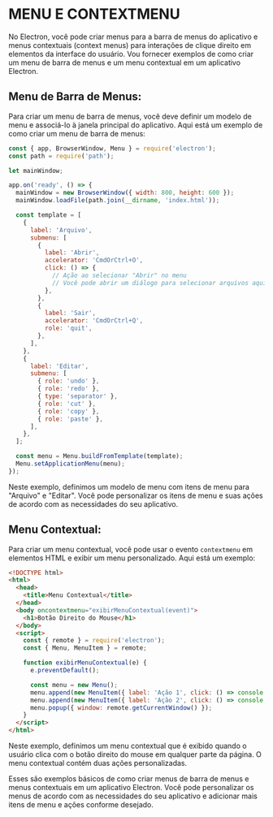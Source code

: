 # MENU E CONTEXTMENU
No Electron, você pode criar menus para a barra de menus do aplicativo e menus contextuais (context menus) para interações de clique direito em elementos da interface do usuário. Vou fornecer exemplos de como criar um menu de barra de menus e um menu contextual em um aplicativo Electron.

## Menu de Barra de Menus:
Para criar um menu de barra de menus, você deve definir um modelo de menu e associá-lo à janela principal do aplicativo. Aqui está um exemplo de como criar um menu de barra de menus:

```javascript
const { app, BrowserWindow, Menu } = require('electron');
const path = require('path');

let mainWindow;

app.on('ready', () => {
  mainWindow = new BrowserWindow({ width: 800, height: 600 });
  mainWindow.loadFile(path.join(__dirname, 'index.html'));

  const template = [
    {
      label: 'Arquivo',
      submenu: [
        {
          label: 'Abrir',
          accelerator: 'CmdOrCtrl+O',
          click: () => {
            // Ação ao selecionar "Abrir" no menu
            // Você pode abrir um diálogo para selecionar arquivos aqui
          },
        },
        {
          label: 'Sair',
          accelerator: 'CmdOrCtrl+Q',
          role: 'quit',
        },
      ],
    },
    {
      label: 'Editar',
      submenu: [
        { role: 'undo' },
        { role: 'redo' },
        { type: 'separator' },
        { role: 'cut' },
        { role: 'copy' },
        { role: 'paste' },
      ],
    },
  ];

  const menu = Menu.buildFromTemplate(template);
  Menu.setApplicationMenu(menu);
});
```

Neste exemplo, definimos um modelo de menu com itens de menu para "Arquivo" e "Editar". Você pode personalizar os itens de menu e suas ações de acordo com as necessidades do seu aplicativo.

## Menu Contextual:
Para criar um menu contextual, você pode usar o evento `contextmenu` em elementos HTML e exibir um menu personalizado. Aqui está um exemplo:

```html
<!DOCTYPE html>
<html>
  <head>
    <title>Menu Contextual</title>
  </head>
  <body oncontextmenu="exibirMenuContextual(event)">
    <h1>Botão Direito do Mouse</h1>
  </body>
  <script>
    const { remote } = require('electron');
    const { Menu, MenuItem } = remote;

    function exibirMenuContextual(e) {
      e.preventDefault();

      const menu = new Menu();
      menu.append(new MenuItem({ label: 'Ação 1', click: () => console.log('Ação 1 clicada') }));
      menu.append(new MenuItem({ label: 'Ação 2', click: () => console.log('Ação 2 clicada') }));
      menu.popup({ window: remote.getCurrentWindow() });
    }
  </script>
</html>
```

Neste exemplo, definimos um menu contextual que é exibido quando o usuário clica com o botão direito do mouse em qualquer parte da página. O menu contextual contém duas ações personalizadas.

Esses são exemplos básicos de como criar menus de barra de menus e menus contextuais em um aplicativo Electron. Você pode personalizar os menus de acordo com as necessidades do seu aplicativo e adicionar mais itens de menu e ações conforme desejado.
